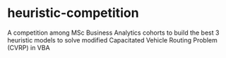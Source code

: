 # heuristic-competition
A competition among MSc Business Analytics cohorts to build the best 3 heuristic models to solve modified Capacitated Vehicle Routing Problem (CVRP) in VBA
